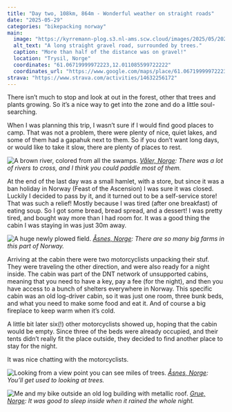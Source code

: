 ```yaml
---
title: "Day two, 108km, 864m - Wonderful weather on straight roads"
date: "2025-05-29"
categories: "bikepacking norway"
main:
  image: "https://kyrremann-plog.s3.nl-ams.scw.cloud/images/2025/05/20250529_100538.jpg"
  alt_text: "A long straight gravel road, surrounded by trees."
  caption: "More than half of the distance was on gravel!"
  location: "Trysil, Norge"
  coordinates: "61.06719999972223,12.011085599722222"
  coordinates_url: "https://www.google.com/maps/place/61.06719999972223,12.011085599722222"
strava: "https://www.strava.com/activities/14632256172"
---
```


There isn’t much to stop and look at out in the forest, other that trees and plants growing. So it’s a nice way to get into the zone and do a little soul-searching.

When I was planning this trip, I wasn’t sure if I would find good places to camp. That was not a problem, there were plenty of nice, quiet lakes, and some of them had a gapahuk next to them. So if you don’t want long days, or would like to take it slow, there are plenty of places to rest.

![A brown river, colored from all the swamps.](https://kyrremann-plog.s3.nl-ams.scw.cloud/images/2025/05/20250529_120806.jpg)
*[Våler, Norge](https://www.google.com/maps/place/60.848422399722224,12.305143199722224): There was a lot of rivers to cross, and I think you could paddle most of them.*

At the end of the last day was a small hamlet, with a store, but since it was a ban holiday in Norway (Feast of the Ascension) I was sure it was closed. Luckily I decided to pass by it, and it turned out to be a self-service store! That was such a relief! Mostly because I was tired (after one breakfast) of eating soup. So I got some bread, bread spread, and a dessert! I was pretty tired, and bought way more than I had room for. It was a good thing the cabin I was staying in was just 30m away.

![A huge newly plowed field.](https://kyrremann-plog.s3.nl-ams.scw.cloud/images/2025/05/20250529_141949.jpg)
*[Åsnes, Norge](https://www.google.com/maps/place/60.659948799999995,12.235301599722222): There are so many big farms in this part of Norway.*

Arriving at the cabin there were two motorcyclists unpacking their stuf. They were traveling the other direction, and were also ready for a night inside. The cabin was part of the DNT network of unsupported cabins, meaning that you need to have a key, pay a fee (for the night), and then you have access to a bunch of shelters everywhere in Norway. This specific cabin was an old log-driver cabin, so it was just one room, three bunk beds, and what you need to make some food and eat it. And of course a big fireplace to keep warm when it’s cold.

A little bit later six(!) other motorcyclists showed up, hoping that the cabin would be empty. Since three of the beds were already occupied, and their tents didn’t really fit the place outside, they decided to find another place to stay for the night.

It was nice chatting with the motorcyclists.

![Looking from a view point you can see miles of trees.](https://kyrremann-plog.s3.nl-ams.scw.cloud/images/2025/05/20250529_152156.jpg)
*[Åsnes, Norge](https://www.google.com/maps/place/60.5517824,12.330427999722222): You’ll get used to looking at trees.*

![Me and my bike outside an old log building with metallic roof.](https://kyrremann-plog.s3.nl-ams.scw.cloud/images/2025/05/20250529_173602.jpg)
*[Grue, Norge](https://www.google.com/maps/place/60.38014079972222,12.423799199722222): It was good to sleep inside when it rained the whole night.*
